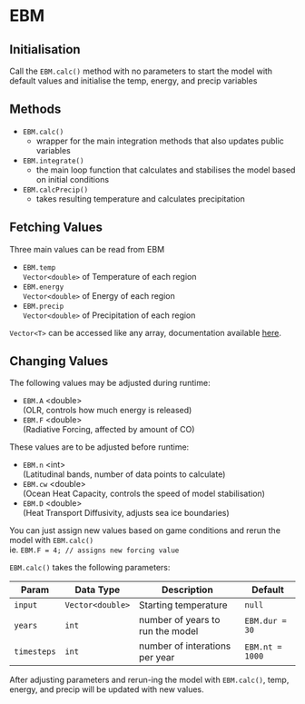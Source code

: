 # **EBM**

## **Initialisation**

Call the `EBM.calc()` method with no parameters to start the model with default values and initialise the temp, energy, and precip variables

## **Methods**

- `EBM.calc()`
  - wrapper for the main integration methods that also updates public variables
- `EBM.integrate()`
  - the main loop function that calculates and stabilises the model based on initial conditions
- `EBM.calcPrecip()`
  - takes resulting temperature and calculates precipitation

## **Fetching Values**

Three main values can be read from EBM

- `EBM.temp`<br>
  `Vector<double>` of Temperature of each region
- `EBM.energy`<br>
  `Vector<double>` of Energy of each region
- `EBM.precip`<br>
  `Vector<double>` of Precipitation of each region

 `Vector<T>` can be accessed like any array, documentation available [here](https://numerics.mathdotnet.com/api/MathNet.Numerics.LinearAlgebra.Double/Vector.htm).

## **Changing Values**

The following values may be adjusted during runtime:

- `EBM.A` \<double> <br>
  (OLR, controls how much energy is released)
- `EBM.F` \<double> <br>
  (Radiative Forcing, affected by amount of CO)<br>

These values are to be adjusted before runtime:

- `EBM.n` \<int> <br>
  (Latitudinal bands, number of data points to calculate)
- `EBM.cw` \<double> <br>
  (Ocean Heat Capacity, controls the speed of model stabilisation)<br>
- `EBM.D` \<double> <br>
  (Heat Transport Diffusivity, adjusts sea ice boundaries)

You can just assign new values based on game conditions and rerun the model with `EBM.calc()`<br>
ie. `EBM.F = 4; // assigns new forcing value`

`EBM.calc()` takes the following parameters:<br>

| Param | Data Type | Description | Default |
| --- | --- | --- | --- |
| `input`     | `Vector<double>` | Starting temperature             | `null`          |
| `years`     | `int`            | number of years to run the model | `EBM.dur = 30`  |
| `timesteps` | `int`            | number of interations per year   | `EBM.nt = 1000` |

After adjusting parameters and rerun-ing the model with `EBM.calc()`, temp, energy, and precip will be updated with new values.
